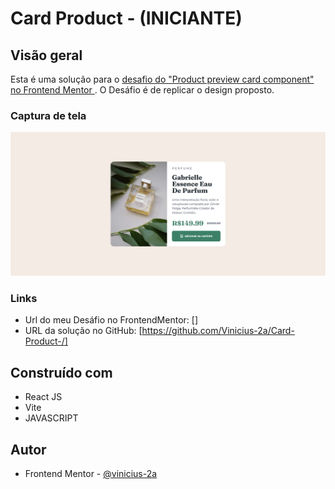 # Card Product - (INICIANTE)
##  Visão geral
Esta é uma solução para o [ desafio do "Product preview card component" no Frontend Mentor ](https://www.frontendmentor.io/challenges/product-preview-card-component-GO7UmttRfa).
O Desáfio é de replicar o design proposto.

###  Captura de tela

![](./src/assets/screenshot.webp)

###  Links

- Url do meu Desáfio no FrontendMentor: []
- URL da solução no GitHub: [https://github.com/Vinicius-2a/Card-Product-/]

##  Construído com
- React JS
- Vite
- JAVASCRIPT

##  Autor
- Frontend Mentor - [ @vinicius-2a ](https://www.frontendmentor.io/profile/vinicius-2a)
